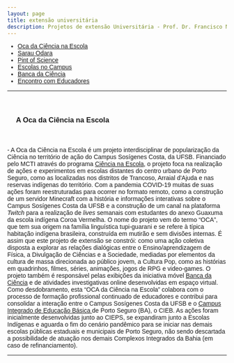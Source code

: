 ```yaml
---
layout: page
title: extensão universitária
description: Projetos de extensão Universitária - Prof. Dr. Francisco Nascimento
---
```

<html lang="pt-BR">
<head>
    <meta charset="UTF-8">
    <meta name="viewport" content="width=device-width, initial-scale=1.0">
    <title>Menu de Navegação</title>
    <style>
        body {
            font-family: Arial, sans-serif;
        }
        .menu {
            background-color: #333;
            overflow: hidden;
        }
        .menu a {
            float: left;
            display: block;
            color: white;
            text-align: center;
            padding: 14px 16px;
            text-decoration: none;
        }
        .menu a:hover {
            background-color: #ddd;
            color: black;
        }
        .content {
            padding: 20px;
        }
    </style>
</head>
<body>

<div class="navbar">
  <div class="navbar-inner">
      <ul class="nav">
          <li><a href= "/pages/extensao_oca.html">Oca da Ciência na Escola</a></li>
          <li><a href= "/pages/extensao_sarau.html">Sarau Odara</a></li>
          <li><a href= "/pages/extensao_pint.html">Pint of Science</a></li>
            <li><a href= "/pages/extensao_esc_campus.html">Escolas no Campus</a></li>
            <li><a href= "/pages/extensao_banca.html">Banca da Ciência</a></li>
            <li><a href= "/pages/extensao_encontro.html">Encontro com Educadores</a></li>
      </ul>
  </div>
</div>
<p>
<p>

<p>
<p>

---


<div class="content">
    <h3 id="oca">A Oca da Ciência na Escola</h3>
  </div>

<p>
- A Oca da Ciência na Escola é um projeto interdisciplinar de popularização da Ciência no território de ação do Campus Sosígenes Costa, da UFSB. Financiado pelo MCTI através do programa <a href="https://www.ciencianaescola.gov.br/app/ciencianaescola/sobreoprograma"> Ciência na Escola</a>, o projeto foca  na realização de ações e experimentos em escolas distantes do centro urbano de Porto Seguro, como as localizadas nos distritos de Trancoso, Arraial d'Ajuda e nas reservas indígenas do território.  
Com a pandemia COVID-19 muitas de suas ações foram reestruturadas para ocorrer no formato remoto, como a construção de um servidor Minecraft com a história e informações interativas sobre o Campus Sosígenes Costa da UFSB e a construção de um canal na plataforma <i>Twitch</i> para a realização de <i>lives</i> semanais com estudantes do anexo Guaxuma da escola indígena Coroa Vermelha.
 O nome do projeto vem  do termo “OCA”, que tem sua origem na família linguística tupi-guarani e se refere à típica habitação indígena brasileira,  construída em mutirão e sem divisões internas. É assim que este projeto de extensão se constrói: como uma ação coletiva disposta a explorar as relações dialógicas entre o Ensino/aprendizagem de Física, a Divulgação de Ciências e a Sociedade, mediadas por elementos da cultura de massa direcionada ao público jovem, a Cultura Pop, como as histórias em quadrinhos, filmes, séries, animações, jogos de RPG e video-games.
 O projeto também é responsável pelas exibições da iniciativa móvel <a href="https://jornal.usp.br/universidade/acoes-para-comunidade/projeto-da-usp-ensina-ciencias-com-material-de-baixo-custo/"> Banca da Ciência</a> e de atividades investigativas online desenvolvidas em espaço virtual. Como desdobramento, esta “OCA da Ciência na Escola” colabora com o processo de formação profissional continuado de educadores e contribui para consolidar a interação entre o Campus Sosígenes Costa da UFSB e o <a href="http://escolas.educacao.ba.gov.br/node/12804">Campus Integrado de Educação Básica </a> de Porto Seguro (BA), o CIEB.
 As ações foram inicialmente desenvolvidas junto ao CIEPS, se expandiram  junto a Escolas Indígenas e aguarda o fim do cenário pandêmico para se iniciar nas demais escolas públicas estaduais e municipais de Porto Seguro, não sendo descartada a possibilidade de atuação nos demais Complexos Integrados da Bahia (em caso de refinanciamento).

---
